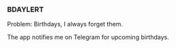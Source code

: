 ### BDAYLERT

Problem: Birthdays, I always forget them.

The app notifies me on Telegram for upcoming birthdays.